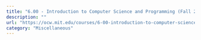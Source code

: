 ```yaml
---
title: "6.00 - Introduction to Computer Science and Programming (Fall 2008) - MIT OCW"
description: ""
url: "https://ocw.mit.edu/courses/6-00-introduction-to-computer-science-and-programming-fall-2008/video_galleries/video-lectures/"
category: "Miscellaneous"
---
```

